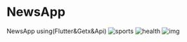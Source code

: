 # NewsApp
NewsApp using(Flutter&amp;Getx&amp;Api)
![sports](https://user-images.githubusercontent.com/85310781/178341487-e7121991-cc67-4391-a95a-e0b162aaaf6f.jpeg)
![health](https://user-images.githubusercontent.com/85310781/178341530-96fe754e-e34f-463e-94fa-84f26b969691.jpeg)
![img](https://user-images.githubusercontent.com/85310781/178341552-ce7a6525-4007-460a-acfb-342af089a28a.jpeg)

